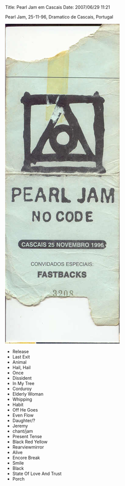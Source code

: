 Title: Pearl Jam em Cascais
Date: 2007/06/29 11:21

<a name="pearl-pam-em-pascais"></a>


Pearl Jam, 25-11-96, Dramatico de Cascais, Portugal

![Bilheta Pearl Jam](pear_jam_cascais_bilhete.jpg)

- Release
- Last Exit
- Animal
- Hail, Hail
- Once
- Dissident
- In My Tree
- Corduroy
- Elderly Woman
- Whipping
- Habit
- Off He Goes
- Even Flow
- Daughter/?
- Jeremy
- chant/jam
- Present Tense
- Black Red Yellow
- Rearviewmirror
- Alive
- Encore Break
- Smile
- Black
- State Of Love And Trust
- Porch